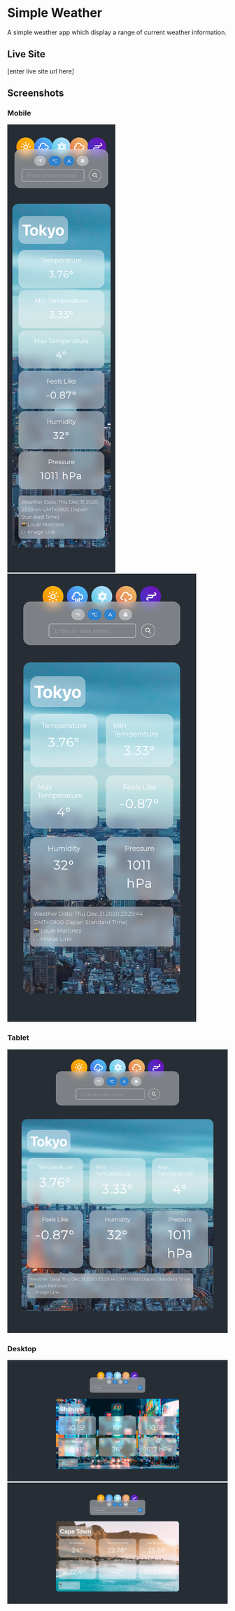 # Simple Weather

A simple weather app which display a range of current weather information.

## Live Site

[enter live site url here]

## Screenshots

### Mobile

![Mobile Small Example](mobile-small-example.png)
![Mobile Large Example](mobile-large-example.png)

### Tablet

![Tablet Example](tablet-example.png)

### Desktop

![Shibuya Example](shibuya-weather-example.png)
![Cape Town Example](cape-town-weather-example.png)

